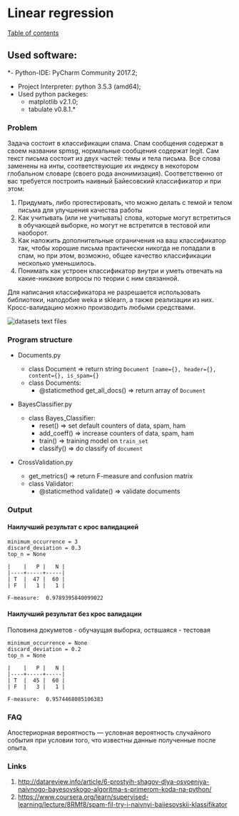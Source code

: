 # Linear regression
[Table of contents](https://github.com/fedy95/MachineLearning/blob/master/README.md)

## Used software:
*- Python-IDE: PyCharm Community 2017.2;
- Project Interpreter: python 3.5.3 (amd64);
- Used python packeges:
	- matplotlib v2.1.0;
	- tabulate v0.8.1.*

### Problem
Задача состоит в классификации спама. Спам сообщения содержат в своем названии spmsg, нормальные сообщения содержат legit.
Сам текст письма состоит из двух частей: темы и тела письма.
Все слова заменены на инты, соответствующие их индексу в некотором глобальном словаре (своего рода анонимизация).
Соответственно от вас требуется построить наивный Байесовский классификатор и при этом:

1) Придумать, либо протестировать, что можно делать с темой и телом письма для улучшения качества работы
2) Как учитывать (или не учитывать) слова, которые могут встретиться в обучающей выборке, но могут не встретится в тестовой или наоборот.
3) Как наложить дополнительные ограничения на ваш классификатор так, чтобы хорошие письма практически никогда не попадали в спам, но при этом, возможно, общее качество классификации несколько уменьшилось.
4) Понимать как устроен классификатор внутри и уметь отвечать на какие-никакие вопросы по теории с ним связанной.

Для написания классификатора не разрешается использовать библиотеки, наподобие weka и sklearn, а также реализации из них. Кросс-валидацию можно производить любыми средствами.

![datasets text files](https://github.com/fedy95/MachineLearning/tree/master/3.%20Naive%20Bayes%20classifier/Bayes/pu1)

### Program structure
- Documents.py
	- class Document    => return string `Document [name={}, header={}, content={}, is_spam={}`
	- class Documents:
	    - @staticmethod get_all_docs()  => return array of `Document`

- BayesClassifier.py
    - class Bayes_Classifier:
        - reset()     => set default counters of data, spam, ham
        - add_coeff() => increase counters of data, spam, ham
        - train()     => training model on `train_set`
        - classify()  => do classify of `document`

- CrossValidation.py
    - get_metrics()   => return F-measure and confusion matrix
    - class Validator:
        - @staticmethod validate() => validate documents

### Output

#### Наилучший результат с крос валидацией
```
minimum_occurrence = 3
discard_deviation = 0.3
top_n = None

|    |   P |   N |
|----+-----+-----|
| T  |  47 |  60 |
| F  |   1 |   1 |

F-measure:  0.9789395840099022
```

#### Наилучший результат без крос валидации

Половина докуметов - обучаущая выборка, оствшаяся - тестовая
```
minimum_occurrence = None
discard_deviation = 0.2
top_n = None

|    |   P |   N |
|----+-----+-----|
| T  |  45 |  60 |
| F  |   3 |   1 |

F-measure:  0.9574468085106383
```


### FAQ

Апостериорная вероятность — условная вероятность случайного события при условии того, что известны данные полученные после опыта.

### Links
1) http://datareview.info/article/6-prostyih-shagov-dlya-osvoeniya-naivnogo-bayesovskogo-algoritma-s-primerom-koda-na-python/
2) https://www.coursera.org/learn/supervised-learning/lecture/8RMf8/spam-fil-try-i-naivnyi-baiiesovskii-klassifikator